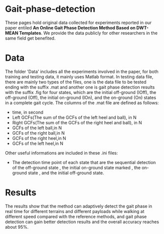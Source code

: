 # Gait-phase-detection
These pages hold original data collected for experiments reported in our paper entiled
**An Online Gait Phase Detection Method Based on DWT-MEAN Templates**.
We provide the data publicly for other researchers in the same field get benefited.
# Data
The folder 'Data' includes all the experiments involved in the paper, for both training and testing data, it mainly uses Matlab format. In testing data file, there are mainly two types of the files, one is the data file to be tested ending with the suffix .mat and another one is gait phase detection results with the suffix .fig for four states, which are the initial off-ground (IOff), the off-ground (Off), the initial on-ground (IOn), and the on-ground (On) states in a complete gait cycle. The columns of the .mat file are defined as follows:
* time, in second
* Left GCFs(The sum of the GCFs of the left heel and ball), in N
* Right GCFs(The sum of the GCFs of the right heel and ball), in N
* GCFs of the left ball,in N
* GCFs of the right ball,in N
* GCFs of the right heel,in N
* GCFs of the left heel,in N

Other useful informations are included in these .ini files:
* The detection time point of each state that are the sequential detection of the off-ground state , the initial on-ground state marked , the on-ground state , and the initial off-ground state.

# Results
The results show that the method can adaptively detect the gait phase in real time for different terrains and different payloads while walking at different speed compared with the reference methods, and gait phase detection can gain better detection results and the overall accuracy reaches about 95%.

